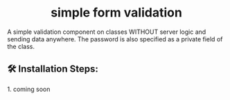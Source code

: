<h1 align="center" id="title">simple form validation</h1>

<p id="description">A simple validation component on classes WITHOUT server logic and sending data anywhere. The password is also specified as a private field of the class.</p>

<h2>🛠️ Installation Steps:</h2>

<p>1. coming soon</p>
